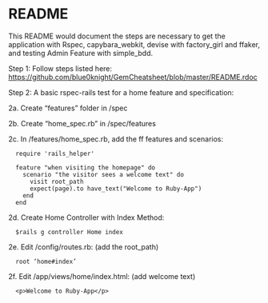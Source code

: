 # README

This README would document the steps are necessary to get the
application with Rspec, capybara_webkit, devise with factory_girl and ffaker,
and testing Admin Feature with simple_bdd.

Step 1: Follow steps listed here: https://github.com/blue0knight/GemCheatsheet/blob/master/README.rdoc

Step 2: A basic rspec-rails test for a home feature and specification:

  2a. Create “features” folder in /spec

  2b. Create “home_spec.rb” in /spec/features

  2c. In /features/home_spec.rb, add the ff features and scenarios:

  
      require 'rails_helper'

      feature "when visiting the homepage" do
        scenario "the visitor sees a welcome text" do
          visit root_path
          expect(page).to have_text("Welcome to Ruby-App")
        end
      end


  2d. Create Home Controller with Index Method:

      $rails g controller Home index

  2e. Edit /config/routes.rb: (add the root_path)

      root ‘home#index’

  2f. Edit /app/views/home/index.html: (add welcome text)

      <p>Welcome to Ruby-App</p>
